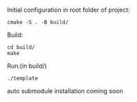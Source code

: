 Initial configuration in root folder of project:
```
cmake -S . -B build/
```

Build:
```
cd build/
make
```
Run:(in build/)
```
./template    
```

auto submodule installation coming soon
